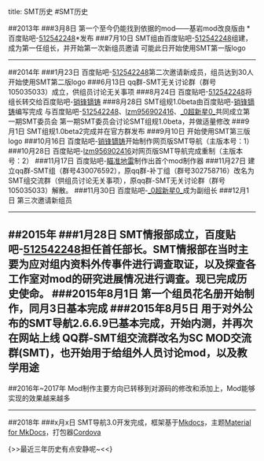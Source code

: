 title: SMT历史
#SMT历史

##2013年
###3月8日
第一个至今仍能找到依据的mod——基岩mod改良版由 *百度贴吧-[512542248][1]*发布
###7月10日
SMT组由百度贴吧-[512542248][1]组建，成为第一任组长，并开始第一次新组员邀请
可能此日开始使用SMT第一版logo

---
##2014年
###1月23日
百度贴吧-[512542248][1]第二次邀请新成员，组员达到30人
开始使用SMT第二版logo
###6月13日
qq群-SMT无关讨论群（群号105035033）成立，供组员讨论无关事项
###8月24日
百度贴吧-[512542248][1]将组长转交给百度贴吧-[销锋镝铸][2]
###8月28日
SMT组规1.0beta由百度贴吧-[销锋镝铸][2]编写完成
与百度贴吧-[512542248][1]、[lzm956902416][3]、[\_0超新星0\_][4]共同成立第一期SMT委员会
第一期SMT委员会讨论SMT组规1.0beta，并做适量修改
###9月1日
SMT组规1.0beta2完成并在官方群发布
###9月10日
开始使用SMT第三版logo
###10月16日
百度贴吧-[销锋镝铸][2]开始制作网页版SMT导航（主版本号：1）
###10月28日
百度贴吧-[lzm956902416][3]对网页版SMT导航完成重制（主版本号：2）
###11月17日
百度贴吧-[瞄准地雷][5]制作出首个mod制作器
###11月27日
建立qq群-SMT组（群号430076592），原qq群-补丁组（群号302758716）改名为SMT组交流群（供组员讨论无关事项），原qq群-SMT无关讨论群（群号105035033）解散。
###11月30日
百度贴吧-[\_0超新星0\_][4]成为副组长
###12月1日
第三次邀请新组员

---
##2015年
###1月28日
SMT情报部成立，百度贴吧-[512542248][1]担任首任部长。SMT情报部在当时主要为应对组内资料外传事件进行调查取证，以及探查各工作室对mod的研究进展情况进行调查。现已完成历史使命。
###2015年8月1日
第一个组员花名册开始制作，同月3日基本完成
###2015年8月5日
用于对外公布的SMT导航2.6.6.9已基本完成，开始内测，并再次在网站上线
QQ群-SMT组交流群改名为SC MOD交流群(SMT)，也开始用于给组外人员讨论mod，以及教学用途
---
##2016年~2017年
Mod制作主要方向已转移到对源码的修改和添加上，Mod能够实现的效果越来越多

---
##2018年
###x月x日
SMT导航3.0开发完成，框架基于[Mkdocs][6]，主题[Material for MkDocs][7]，打包器[Cordova][8]

{>>最近三年历史有点安静呢~<<}  

[1]: http://tieba.baidu.com/home/main/?un=512542248
[2]: http://tieba.baidu.com/home/main/?un=销锋镝铸
[3]: http://tieba.baidu.com/home/main/?un=lzm956902416
[4]: http://tieba.baidu.com/home/main/?un=_0超新星0_
[5]: http://tieba.baidu.com/home/main/?un=瞄准地雷
[6]: http://www.mkdocs.org/
[7]: https://squidfunk.github.io/mkdocs-material/
[8]: http://cordova.apache.org/

<script>
$("article a[href^='http']:not([target])").attr("target","_blank");
</script>